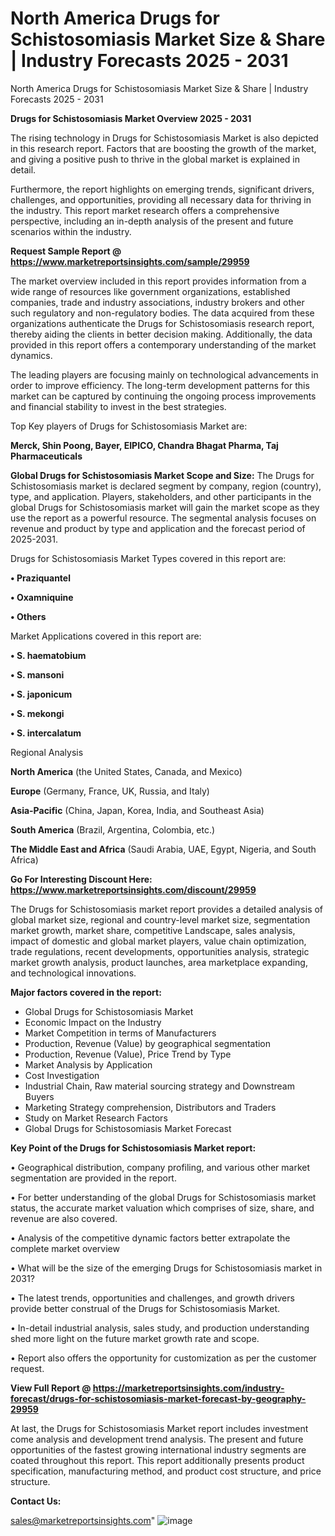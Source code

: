 # North America Drugs for Schistosomiasis Market Size & Share | Industry Forecasts 2025 - 2031
North America Drugs for Schistosomiasis Market Size & Share | Industry Forecasts 2025 - 2031

<Strong> Drugs for Schistosomiasis Market Overview 2025 - 2031</strong>

The rising technology in Drugs for Schistosomiasis Market is also depicted in this research report. Factors that are boosting the growth of the market, and giving a positive push to thrive in the global market is explained in detail.

Furthermore, the report highlights on emerging trends, significant drivers, challenges, and opportunities, providing all necessary data for thriving in the industry. This report market research offers a comprehensive perspective, including an in-depth analysis of the present and future scenarios within the industry.

<strong>Request Sample Report @ <a href=https://www.marketreportsinsights.com/sample/29959>https://www.marketreportsinsights.com/sample/29959</a></strong>

The market overview included in this report provides information from a wide range of resources like government organizations, established companies, trade and industry associations, industry brokers and other such regulatory and non-regulatory bodies. The data acquired from these organizations authenticate the Drugs for Schistosomiasis research report, thereby aiding the clients in better decision making. Additionally, the data provided in this report offers a contemporary understanding of the market dynamics.

The leading players are focusing mainly on technological advancements in order to improve efficiency. The long-term development patterns for this market can be captured by continuing the ongoing process improvements and financial stability to invest in the best strategies.

Top Key players of Drugs for Schistosomiasis Market are:

<strong>Merck, Shin Poong, Bayer, EIPICO, Chandra Bhagat Pharma, Taj Pharmaceuticals</strong>

<strong><b>Global Drugs for Schistosomiasis Market Scope and Size:</b></strong>
The Drugs for Schistosomiasis market is declared segment by company, region (country), type, and application. Players, stakeholders, and other participants in the global Drugs for Schistosomiasis market will gain the market scope as they use the report as a powerful resource. The segmental analysis focuses on revenue and product by type and application and the forecast period of 2025-2031.

Drugs for Schistosomiasis Market Types covered in this report are:

<strong>• Praziquantel

• Oxamniquine

• Others</strong>

Market Applications covered in this report are:

<strong>• S. haematobium

• S. mansoni

• S. japonicum

• S. mekongi

• S. intercalatum</strong> 

Regional Analysis

<strong>North America</strong> (the United States, Canada, and Mexico)

<strong>Europe</strong> (Germany, France, UK, Russia, and Italy)

<strong>Asia-Pacific</strong> (China, Japan, Korea, India, and Southeast Asia)

<strong>South America</strong> (Brazil, Argentina, Colombia, etc.)

<strong>The Middle East and Africa</strong> (Saudi Arabia, UAE, Egypt, Nigeria, and South Africa)

<strong>Go For Interesting Discount Here: <a href=https://www.marketreportsinsights.com/discount/29959>https://www.marketreportsinsights.com/discount/29959</a></strong>

The Drugs for Schistosomiasis market report provides a detailed analysis of global market size, regional and country-level market size, segmentation market growth, market share, competitive Landscape, sales analysis, impact of domestic and global market players, value chain optimization, trade regulations, recent developments, opportunities analysis, strategic market growth analysis, product launches, area marketplace expanding, and technological innovations.

<strong><b>Major factors covered in the report:</b></strong>
<ul>
  <li>Global Drugs for Schistosomiasis Market </li>
  <li>Economic Impact on the Industry</li>
  <li>Market Competition in terms of Manufacturers</li>
  <li>Production, Revenue (Value) by geographical segmentation</li>
  <li>Production, Revenue (Value), Price Trend by Type</li>
  <li>Market Analysis by Application</li>
  <li>Cost Investigation</li>
  <li>Industrial Chain, Raw material sourcing strategy and Downstream Buyers</li>
  <li>Marketing Strategy comprehension, Distributors and Traders</li>
  <li>Study on Market Research Factors</li>
  <li>Global Drugs for Schistosomiasis Market Forecast</li>
</ul>

<strong><b>Key Point of the Drugs for Schistosomiasis Market report:</b></strong>

• Geographical distribution, company profiling, and various other market segmentation are provided in the report.

• For better understanding of the global Drugs for Schistosomiasis market status, the accurate market valuation which comprises of size, share, and revenue are also covered.

• Analysis of the competitive dynamic factors better extrapolate the complete market overview

• What will be the size of the emerging Drugs for Schistosomiasis market in 2031?

• The latest trends, opportunities and challenges, and growth drivers provide better construal of the Drugs for Schistosomiasis Market.

• In-detail industrial analysis, sales study, and production understanding shed more light on the future market growth rate and scope.

• Report also offers the opportunity for customization as per the customer request.

<strong><b>View Full Report @ <a href=https://marketreportsinsights.com/industry-forecast/drugs-for-schistosomiasis-market-forecast-by-geography-29959>https://marketreportsinsights.com/industry-forecast/drugs-for-schistosomiasis-market-forecast-by-geography-29959</a></b></strong>


At last, the Drugs for Schistosomiasis Market report includes investment come analysis and development trend analysis. The present and future opportunities of the fastest growing international industry segments are coated throughout this report. This report additionally presents product specification, manufacturing method, and product cost structure, and price structure.

<strong>Contact Us:</strong>

sales@marketreportsinsights.com"
![image](https://github.com/user-attachments/assets/d29465c6-6ff6-4202-88d4-515f095ced2d)
